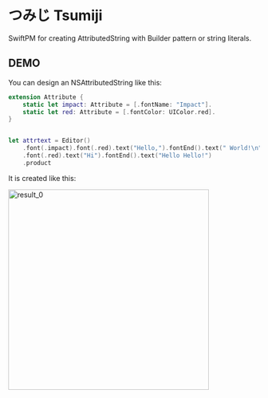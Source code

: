# つみじ Tsumiji

SwiftPM for creating AttributedString with Builder pattern or string literals.

## DEMO

You can design an NSAttributedString like this:

``` swift
extension Attribute {
    static let impact: Attribute = [.fontName: "Impact"].
    static let red: Attribute = [.fontColor: UIColor.red].
}


let attrtext = Editor()
    .font(.impact).font(.red).text("Hello,").fontEnd().text(" World!\n")
    .font(.red).text("Hi").fontEnd().text("Hello Hello!")
    .product
````

It is created like this:

<img width="402" alt="result_0" src="https://user-images.githubusercontent.com/87851278/160229559-24adf968-f90d-4341-b86a-636349319cd2.png">

